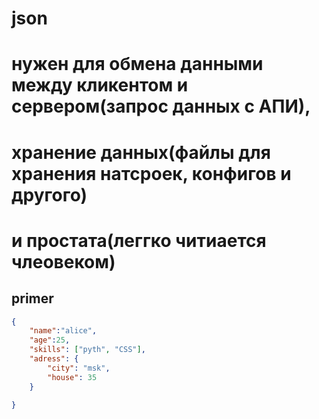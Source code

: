 # json 
# нужен для обмена данными между кликентом и сервером(запрос данных с АПИ),
# хранение данных(файлы для хранения натсроек, конфигов и другого)
# и простата(леггко читиается члеовеком)

## primer
```json
{
    "name":"alice",
    "age":25,
    "skills": ["pyth", "CSS"],
    "adress": {
        "city": "msk",
        "house": 35
    }

}